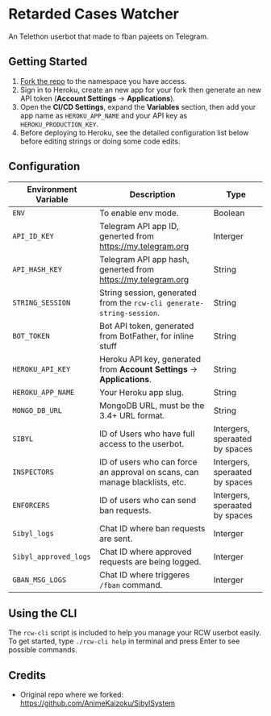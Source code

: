# Retarded Cases Watcher
An Telethon userbot that made to fban pajeets on Telegram.

## Getting Started

1. [Fork the repo](https://gitlab.com/RetardedCasesOnTG/RetardedCasesWatcher-TGUserbot/-/forks/new) to the namespace you have access.
2. Sign in to Heroku, create an new app for your fork then generate an new API token (**Account Settings** -> **Applications**).
2. Open the **CI/CD Settings**, expand the **Variables** section, then add your app name as `HEROKU_APP_NAME` and your
API key as `HEROKU_PRODUCTION_KEY`.
3. Before deploying to Heroku, see the detailed configuration list below before editing strings or doing some code edits.

## Configuration
| Environment Variable | Description | Type |
| --- | --- | --- |
| `ENV` | To enable env mode. | Boolean |
| `API_ID_KEY` | Telegram API app ID, generted from <https://my.telegram.org> | Interger |
| `API_HASH_KEY` | Telegram API app hash, generted from <https://my.telegram.org> | String |
| `STRING_SESSION` | String session, generated from the `rcw-cli generate-string-session`. | String |
| `BOT_TOKEN` | Bot API token, generated from BotFather, for inline stuff | String |
| `HEROKU_API_KEY` | Heroku API key, generated from **Account Settings** -> **Applications**. | String | 
| `HEROKU_APP_NAME` | Your Heroku app slug. | String |
| `MONGO_DB_URL` | MongoDB URL, must be the 3.4+ URL format. | String |
| `SIBYL` | ID of Users who have full access to the userbot. | Intergers, speraated by spaces |
| `INSPECTORS` | ID of users who can force an approval on scans, can manage blacklists, etc. | Intergers, speraated by spaces |
| `ENFORCERS` | ID of users who can send ban requests. | Intergers, speraated by spaces |
| `Sibyl_logs` | Chat ID where ban requests are sent. | Interger
| `Sibyl_approved_logs` | Chat ID where approved requests are being logged. | Interger
| `GBAN_MSG_LOGS` | Chat ID where triggeres `/fban` command. | Interger

## Using the CLI

The `rcw-cli` script is included to help you manage your RCW userbot easily. To get started, type `./rcw-cli help` in terminal
and press Enter to see possible commands.

## Credits
* Original repo where we forked: https://github.com/AnimeKaizoku/SibylSystem
